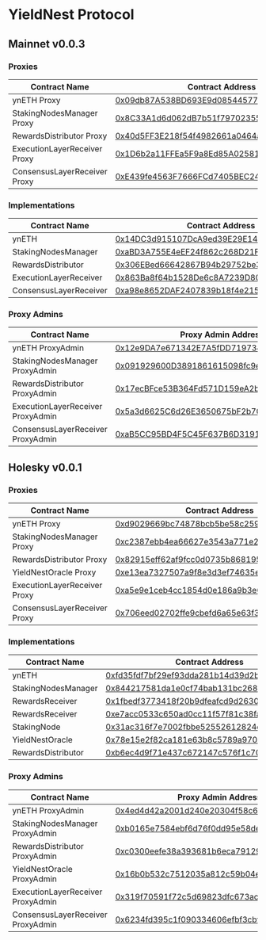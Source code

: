 # YieldNest Protocol

## Mainnet v0.0.3

### Proxies
| Contract Name | Contract Address |
|----------------------------|-------------------------------------------|
| ynETH Proxy | [0x09db87A538BD693E9d08544577d5cCfAA6373A48](https://etherscan.io/address/0x09db87A538BD693E9d08544577d5cCfAA6373A48) |
| StakingNodesManager Proxy | [0x8C33A1d6d062dB7b51f79702355771d44359cD7d](https://etherscan.io/address/0x8C33A1d6d062dB7b51f79702355771d44359cD7d) |
| RewardsDistributor Proxy | [0x40d5FF3E218f54f4982661a0464a298Cf6652351](https://etherscan.io/address/0x40d5FF3E218f54f4982661a0464a298Cf6652351) |
| ExecutionLayerReceiver Proxy | [0x1D6b2a11FFEa5F9a8Ed85A02581910b3d695C12b](https://etherscan.io/address/0x1D6b2a11FFEa5F9a8Ed85A02581910b3d695C12b) |
| ConsensusLayerReceiver Proxy | [0xE439fe4563F7666FCd7405BEC24aE7B0d226536e](https://etherscan.io/address/0xE439fe4563F7666FCd7405BEC24aE7B0d226536e) |

### Implementations
| Contract Name | Contract Address |
|----------------------------|-------------------------------------------|
| ynETH | [0x14DC3d915107DcA9ed39E29E14fbdfe4358a1346](https://etherscan.io/address/0x14DC3d915107DcA9ed39E29E14fbdfe4358a1346) |
| StakingNodesManager | [0xaBD3A755E4eEF24f862c268D21Fd5235904cc811](https://etherscan.io/address/0xaBD3A755E4eEF24f862c268D21Fd5235904cc811) |
| RewardsDistributor | [0x306EBed66642867B94b29752be37b8f20fEb5F72](https://etherscan.io/address/0x306EBed66642867B94b29752be37b8f20fEb5F72) |
| ExecutionLayerReceiver | [0x863Ba8f64b1528De6c8A7239D80D4f2b7CfF159B](https://etherscan.io/address/0x863Ba8f64b1528De6c8A7239D80D4f2b7CfF159B) |
| ConsensusLayerReceiver | [0xa98e8652DAF2407839b18f4e215D86D88Eb91582](https://etherscan.io/address/0xa98e8652DAF2407839b18f4e215D86D88Eb91582) |


### Proxy Admins
| Contract Name | Proxy Admin Address |
|----------------------------|-------------------------------------------|
| ynETH ProxyAdmin | [0x12e9DA7e671342E7A5fDD7197348C8019e72C31F](https://etherscan.io/address/0x12e9DA7e671342E7A5fDD7197348C8019e72C31F) |
| StakingNodesManager ProxyAdmin | [0x091929600D3891861615098fc9eA3a0270966398](https://etherscan.io/address/0x091929600D3891861615098fc9eA3a0270966398) |
| RewardsDistributor ProxyAdmin | [0x17ecBFce53B364Fd571D159eA2b766bA3114d85E](https://etherscan.io/address/0x17ecBFce53B364Fd571D159eA2b766bA3114d85E) |
| ExecutionLayerReceiver ProxyAdmin | [0x5a3d6625C6d26E3650675bF2b7041cd7d16A63B2](https://etherscan.io/address/0x5a3d6625C6d26E3650675bF2b7041cd7d16A63B2) |
| ConsensusLayerReceiver ProxyAdmin | [0xaB5CC95BD4F5C45F637B6D319169Bbbc212CfEE8](https://etherscan.io/address/0xaB5CC95BD4F5C45F637B6D319169Bbbc212CfEE8) |

## Holesky v0.0.1

### Proxies

| Contract Name | Contract Address |
|----------------------------|-------------------------------------------|
| ynETH Proxy | [0xd9029669bc74878bcb5be58c259ed0a277c5c16e](https://holesky.etherscan.io/address/0xd9029669bc74878bcb5be58c259ed0a277c5c16e) |
| StakingNodesManager Proxy | [0xc2387ebb4ea66627e3543a771e260bd84218d6a1](https://holesky.etherscan.io/address/0xc2387ebb4ea66627e3543a771e260bd84218d6a1) |
| RewardsDistributor Proxy | [0x82915eff62af9fcc0d0735b8681959e069e3f2d8](https://holesky.etherscan.io/address/0x82915eff62af9fcc0d0735b8681959e069e3f2d8) |
| YieldNestOracle Proxy | [0xe13ea7327507a9f8e3d3ef74635ecb1e375ed98c](https://holesky.etherscan.io/address/0xe13ea7327507a9f8e3d3ef74635ecb1e375ed98c) |
| ExecutionLayerReceiver Proxy | [0xa5e9e1ceb4cc1854d0e186a9b3e67158b84ad072](https://holesky.etherscan.io/address/0xa5e9e1ceb4cc1854d0e186a9b3e67158b84ad072) |
| ConsensusLayerReceiver Proxy | [0x706eed02702ffe9cbefd6a65e63f3c2b59b7ef2d](https://holesky.etherscan.io/address/0x706eed02702ffe9cbefd6a65e63f3c2b59b7ef2d) |

### Implementations

| Contract Name | Contract Address |
|----------------------------|-------------------------------------------|
| ynETH | [0xfd35fdf7bf29ef93dda281b14d39d2bfc7d3150e](https://holesky.etherscan.io/address/0xfd35fdf7bf29ef93dda281b14d39d2bfc7d3150e) |
| StakingNodesManager | [0x844217581da1e0cf74bab131bc268838937c638d](https://holesky.etherscan.io/address/0x844217581da1e0cf74bab131bc268838937c638d) |
| RewardsReceiver | [0x1fbedf3773418f20b9dfeafcd9d263030eb0e42f](https://holesky.etherscan.io/address/0x1fbedf3773418f20b9dfeafcd9d263030eb0e42f) |
| RewardsReceiver | [0xe7acc0533c650ad0cc11f57f81c38fa19634b1d7](https://holesky.etherscan.io/address/0xe7acc0533c650ad0cc11f57f81c38fa19634b1d7) |
| StakingNode | [0x31ac316f7e7002fbbe52552612824dfd6a12c663](https://holesky.etherscan.io/address/0x31ac316f7e7002fbbe52552612824dfd6a12c663) |
| YieldNestOracle | [0x78e15e2f82ca181e63b8c5789a97001132462a69](https://holesky.etherscan.io/address/0x78e15e2f82ca181e63b8c5789a97001132462a69) |
| RewardsDistributor | [0xb6ec4d9f71e437c672147c576f1c70ba5da8d159](https://holesky.etherscan.io/address/0xb6ec4d9f71e437c672147c576f1c70ba5da8d159) |

### Proxy Admins

| Contract Name | Proxy Admin Address |
|----------------------------|-------------------------------------------|
| ynETH ProxyAdmin | [0x4ed4d42a2001d240e20304f58c626a63a3eb7ff4](https://holesky.etherscan.io/address/0x4ed4d42a2001d240e20304f58c626a63a3eb7ff4) |
| StakingNodesManager ProxyAdmin | [0xb0165e7584ebf6d76f0dd95e58dea6bdd759f238](https://holesky.etherscan.io/address/0xb0165e7584ebf6d76f0dd95e58dea6bdd759f238) |
| RewardsDistributor ProxyAdmin | [0xc0300eefe38a393681b6eca7912985a165d37c0e](https://holesky.etherscan.io/address/0xc0300eefe38a393681b6eca7912985a165d37c0e) |
| YieldNestOracle ProxyAdmin | [0x16b0b532c7512035a812c59b04e65f135ad12142](https://holesky.etherscan.io/address/0x16b0b532c7512035a812c59b04e65f135ad12142) |
| ExecutionLayerReceiver ProxyAdmin | [0x319f70591f72c5d69823dfc673acdfefd6aee5a1](https://holesky.etherscan.io/address/0x319f70591f72c5d69823dfc673acdfefd6aee5a1) |
| ConsensusLayerReceiver ProxyAdmin | [0x6234fd395c1f090334606efbf3cbf3be46fcf177](https://holesky.etherscan.io/address/0x6234fd395c1f090334606efbf3cbf3be46fcf177) |